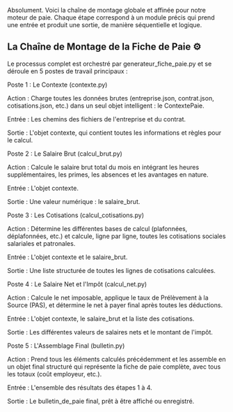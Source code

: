 Absolument. Voici la chaîne de montage globale et affinée pour notre moteur de paie. Chaque étape correspond à un module précis qui prend une entrée et produit une sortie, de manière séquentielle et logique.

## La Chaîne de Montage de la Fiche de Paie ⚙️
Le processus complet est orchestré par generateur_fiche_paie.py et se déroule en 5 postes de travail principaux :

Poste 1 : Le Contexte (contexte.py)

Action : Charge toutes les données brutes (entreprise.json, contrat.json, cotisations.json, etc.) dans un seul objet intelligent : le ContextePaie.

Entrée : Les chemins des fichiers de l'entreprise et du contrat.

Sortie : L'objet contexte, qui contient toutes les informations et règles pour le calcul.

Poste 2 : Le Salaire Brut (calcul_brut.py)

Action : Calcule le salaire brut total du mois en intégrant les heures supplémentaires, les primes, les absences et les avantages en nature.

Entrée : L'objet contexte.

Sortie : Une valeur numérique : le salaire_brut.

Poste 3 : Les Cotisations (calcul_cotisations.py)

Action : Détermine les différentes bases de calcul (plafonnées, déplafonnées, etc.) et calcule, ligne par ligne, toutes les cotisations sociales salariales et patronales.

Entrée : L'objet contexte et le salaire_brut.

Sortie : Une liste structurée de toutes les lignes de cotisations calculées.

Poste 4 : Le Salaire Net et l'Impôt (calcul_net.py)

Action : Calcule le net imposable, applique le taux de Prélèvement à la Source (PAS), et détermine le net à payer final après toutes les déductions.

Entrée : L'objet contexte, le salaire_brut et la liste des cotisations.

Sortie : Les différentes valeurs de salaires nets et le montant de l'impôt.

Poste 5 : L'Assemblage Final (bulletin.py)

Action : Prend tous les éléments calculés précédemment et les assemble en un objet final structuré qui représente la fiche de paie complète, avec tous les totaux (coût employeur, etc.).

Entrée : L'ensemble des résultats des étapes 1 à 4.

Sortie : Le bulletin_de_paie final, prêt à être affiché ou enregistré.